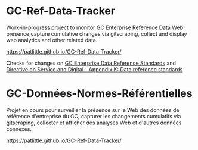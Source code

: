 # GC-Ref-Data-Tracker


Work-in-progress project to monitor GC Enterprise Reference Data Web presence,capture cumulative changes via gitscraping, collect and display web analytics and other related data. 

https://patlittle.github.io/GC-Ref-Data-Tracker/

Checks for changes on [GC Enterprise Data Reference Standards](https://www.canada.ca/en/government/system/digital-government/digital-government-innovations/enabling-interoperability/gc-enterprise-data-reference-standards.html) and [Directive on Service and Digital - Appendix K: Data reference standards](https://www.tbs-sct.canada.ca/pol/doc-eng.aspx?id=32601#appK)




# GC-Données-Normes-Référentielles

Projet en cours pour surveiller la présence sur le Web des données de référence d'entreprise du GC, capturer les changements cumulatifs via gitscraping, collecter et afficher des analyses Web et d'autres données connexes.

https://patlittle.github.io/GC-Ref-Data-Tracker/
